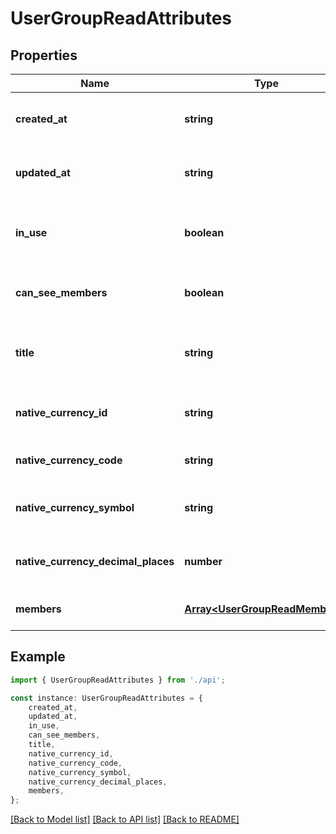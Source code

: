 # UserGroupReadAttributes


## Properties

Name | Type | Description | Notes
------------ | ------------- | ------------- | -------------
**created_at** | **string** |  | [optional] [readonly] [default to undefined]
**updated_at** | **string** |  | [optional] [readonly] [default to undefined]
**in_use** | **boolean** | Is this user group (\&#39;financial administration\&#39;) currently the active administration? | [optional] [readonly] [default to undefined]
**can_see_members** | **boolean** | Can the current user see the members of this user group? | [optional] [readonly] [default to undefined]
**title** | **string** | Title of the user group. By default, it is the same as the user\&#39;s email address. | [optional] [default to undefined]
**native_currency_id** | **string** | Returns the native currency ID of the user group. | [optional] [readonly] [default to undefined]
**native_currency_code** | **string** | Returns the native currency code of the user group. | [optional] [default to undefined]
**native_currency_symbol** | **string** | Returns the native currency symbol of the user group. | [optional] [readonly] [default to undefined]
**native_currency_decimal_places** | **number** | Returns the native currency decimal places of the user group. | [optional] [readonly] [default to undefined]
**members** | [**Array&lt;UserGroupReadMembers&gt;**](UserGroupReadMembers.md) |  | [optional] [default to undefined]

## Example

```typescript
import { UserGroupReadAttributes } from './api';

const instance: UserGroupReadAttributes = {
    created_at,
    updated_at,
    in_use,
    can_see_members,
    title,
    native_currency_id,
    native_currency_code,
    native_currency_symbol,
    native_currency_decimal_places,
    members,
};
```

[[Back to Model list]](../README.md#documentation-for-models) [[Back to API list]](../README.md#documentation-for-api-endpoints) [[Back to README]](../README.md)
